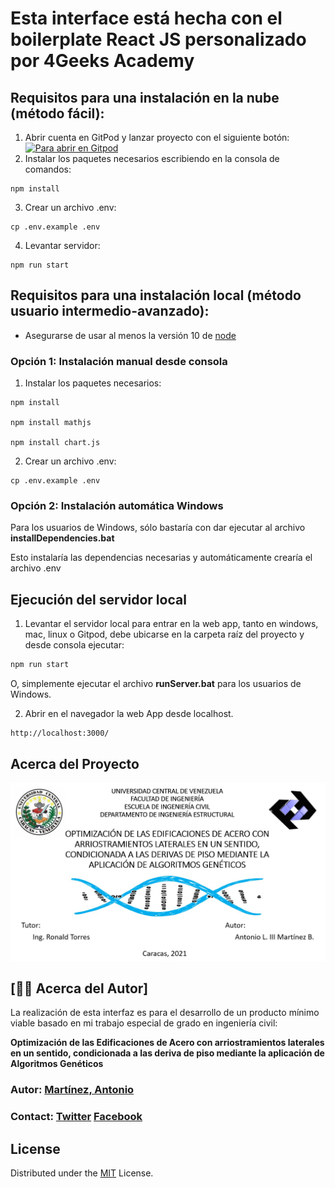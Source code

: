 



# Esta interface está hecha con el boilerplate React JS personalizado por 4Geeks Academy

## Requisitos para una instalación en la nube (método fácil):
1. Abrir cuenta en GitPod y lanzar proyecto con el siguiente botón: 
[![Para abrir en Gitpod](https://gitpod.io/button/open-in-gitpod.svg)](https://gitpod.io#https://github.com/metantonio/tesis-ucv-ui.git)
2. Instalar los paquetes necesarios escribiendo en la consola de comandos:
```
npm install
```
3. Crear un archivo .env:
```
cp .env.example .env
```
4. Levantar servidor:
```
npm run start
```
## Requisitos para una instalación local (método usuario intermedio-avanzado):
- Asegurarse de usar al menos la versión 10 de [node](https://nodejs.org/es/download/)

### Opción 1: Instalación manual desde consola

1. Instalar los paquetes necesarios:
```
npm install

npm install mathjs

npm install chart.js
```
2. Crear un archivo .env:
```
cp .env.example .env
```

### Opción 2: Instalación automática Windows

Para los usuarios de Windows, sólo bastaría con dar ejecutar al archivo **installDependencies.bat**

Esto instalaría las dependencias necesarias y automáticamente crearía el archivo .env

## Ejecución del servidor local
1. Levantar el servidor local para entrar en la web app, tanto en windows, mac, linux o Gitpod, debe ubicarse en la carpeta raíz del proyecto y desde consola ejecutar:

```bash
npm run start
```
O, simplemente ejecutar el archivo **runServer.bat** para los usuarios de Windows.

2. Abrir en el navegador la web App desde localhost.
```bash
http://localhost:3000/
```

<!-- ABOUT THE PROJECT -->
## Acerca del Proyecto

![Image text](https://github.com/metantonio/tesis-ucv-ui/blob/main/docs/presentation.jpg)

## [🙎‍♂️ Acerca del Autor]

La realización de esta interfaz es para el desarrollo de un producto mínimo viable basado en mi trabajo especial de grado en ingeniería civil: 

**Optimización de las Edificaciones de Acero con arriostramientos laterales en un sentido, condicionada a las deriva de piso mediante la aplicación de Algoritmos Genéticos**

### Autor: [Martínez, Antonio](https://github.com/metantonio)
### Contact: [Twitter](https://twitter.com/metantonio) [Facebook](https://www.facebook.com/metantonio/)

## License
Distributed under the [MIT](https://choosealicense.com/licenses/mit/) License.